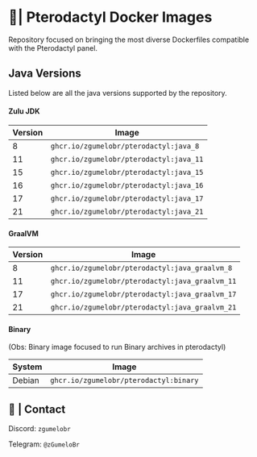 # 🪿| Pterodactyl Docker Images

Repository focused on bringing the most diverse Dockerfiles compatible with the Pterodactyl panel.

## Java Versions

Listed below are all the java versions supported by the repository.

#### Zulu JDK

| Version | Image |
| ------ | ------ |
| 8 | ```ghcr.io/zgumelobr/pterodactyl:java_8``` | ✅
| 11 | ```ghcr.io/zgumelobr/pterodactyl:java_11``` | ✅
| 15 | ```ghcr.io/zgumelobr/pterodactyl:java_15``` | ✅
| 16 | ```ghcr.io/zgumelobr/pterodactyl:java_16``` | ✅
| 17 | ```ghcr.io/zgumelobr/pterodactyl:java_17``` | ✅
| 21 | ```ghcr.io/zgumelobr/pterodactyl:java_21``` | ✅

#### GraalVM

| Version | Image |
| ------ | ------ |
| 8 | ```ghcr.io/zgumelobr/pterodactyl:java_graalvm_8``` | ✅
| 11 | ```ghcr.io/zgumelobr/pterodactyl:java_graalvm_11``` | ✅
| 17 | ```ghcr.io/zgumelobr/pterodactyl:java_graalvm_17``` | ✅
| 21 | ```ghcr.io/zgumelobr/pterodactyl:java_graalvm_21``` | ✅

#### Binary

(Obs: Binary image focused to run Binary archives in pterodactyl) 

| System | Image |
| ------ | ------ |
| Debian | ```ghcr.io/zgumelobr/pterodactyl:binary``` | ✅

## 📁 | Contact

Discord: ```zgumelobr```

Telegram: ```@zGumeloBr```